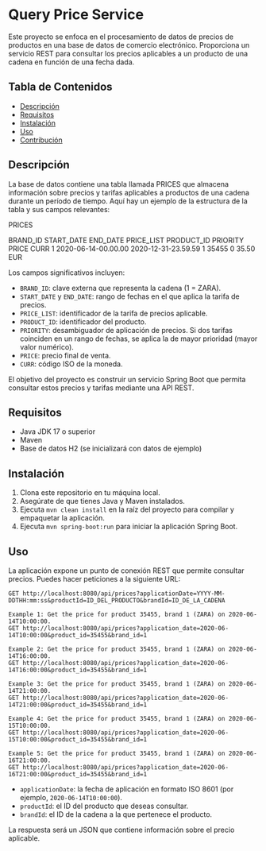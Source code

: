 # Query Price Service

Este proyecto se enfoca en el procesamiento de datos de precios de productos en una base de datos de comercio electrónico. Proporciona un servicio REST para consultar los precios aplicables a un producto de una cadena en función de una fecha dada.

## Tabla de Contenidos

- [Descripción](#descripción)
- [Requisitos](#requisitos)
- [Instalación](#instalación)
- [Uso](#uso)
- [Contribución](#contribución)


## Descripción

La base de datos contiene una tabla llamada PRICES que almacena información sobre precios y tarifas aplicables a productos de una cadena durante un período de tiempo. Aquí hay un ejemplo de la estructura de la tabla y sus campos relevantes:

PRICES

BRAND_ID
START_DATE
END_DATE
PRICE_LIST
PRODUCT_ID
PRIORITY
PRICE CURR
1 2020-06-14-00.00.00 2020-12-31-23.59.59 1 35455 0 35.50 EUR


Los campos significativos incluyen:

- `BRAND_ID`: clave externa que representa la cadena (1 = ZARA).
- `START_DATE` y `END_DATE`: rango de fechas en el que aplica la tarifa de precios.
- `PRICE_LIST`: identificador de la tarifa de precios aplicable.
- `PRODUCT_ID`: identificador del producto.
- `PRIORITY`: desambiguador de aplicación de precios. Si dos tarifas coinciden en un rango de fechas, se aplica la de mayor prioridad (mayor valor numérico).
- `PRICE`: precio final de venta.
- `CURR`: código ISO de la moneda.

El objetivo del proyecto es construir un servicio Spring Boot que permita consultar estos precios y tarifas mediante una API REST.

## Requisitos

- Java JDK 17 o superior
- Maven
- Base de datos H2 (se inicializará con datos de ejemplo)

## Instalación

1. Clona este repositorio en tu máquina local.
2. Asegúrate de que tienes Java y Maven instalados.
3. Ejecuta `mvn clean install` en la raíz del proyecto para compilar y empaquetar la aplicación.
4. Ejecuta `mvn spring-boot:run` para iniciar la aplicación Spring Boot.

## Uso

La aplicación expone un punto de conexión REST que permite consultar precios. Puedes hacer peticiones a la siguiente URL:

```http
GET http://localhost:8080/api/prices?applicationDate=YYYY-MM-DDTHH:mm:ss&productId=ID_DEL_PRODUCTO&brandId=ID_DE_LA_CADENA
```

```
Example 1: Get the price for product 35455, brand 1 (ZARA) on 2020-06-14T10:00:00.
GET http://localhost:8080/api/prices?application_date=2020-06-14T10:00:00&product_id=35455&brand_id=1

Example 2: Get the price for product 35455, brand 1 (ZARA) on 2020-06-14T16:00:00.
GET http://localhost:8080/api/prices?application_date=2020-06-14T16:00:00&product_id=35455&brand_id=1

Example 3: Get the price for product 35455, brand 1 (ZARA) on 2020-06-14T21:00:00.
GET http://localhost:8080/api/prices?application_date=2020-06-14T21:00:00&product_id=35455&brand_id=1

Example 4: Get the price for product 35455, brand 1 (ZARA) on 2020-06-15T10:00:00.
GET http://localhost:8080/api/prices?application_date=2020-06-15T10:00:00&product_id=35455&brand_id=1

Example 5: Get the price for product 35455, brand 1 (ZARA) on 2020-06-16T21:00:00.
GET http://localhost:8080/api/prices?application_date=2020-06-16T21:00:00&product_id=35455&brand_id=1
```

- `applicationDate`: la fecha de aplicación en formato ISO 8601 (por ejemplo, `2020-06-14T10:00:00`).
- `productId`: el ID del producto que deseas consultar.
- `brandId`: el ID de la cadena a la que pertenece el producto.

La respuesta será un JSON que contiene información sobre el precio aplicable.


